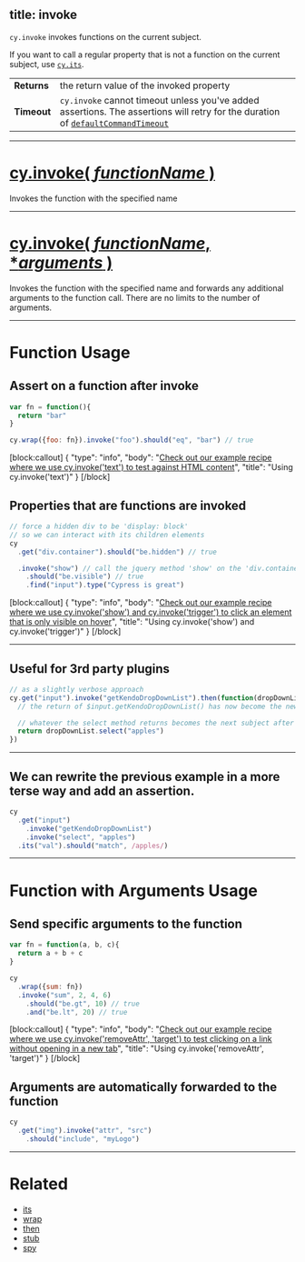 title: invoke
---

`cy.invoke` invokes functions on the current subject.

If you want to call a regular property that is not a function on the current subject, use [`cy.its`](https://on.cypress.io/api/its).

| | |
|--- | --- |
| **Returns** | the return value of the invoked property |
| **Timeout** | `cy.invoke` cannot timeout unless you've added assertions. The assertions will retry for the duration of [`defaultCommandTimeout`](https://on.cypress.io/guides/configuration#section-timeouts)  |

***

# [cy.invoke( *functionName* )](#section-function-usage)

Invokes the function with the specified name

***

# [cy.invoke( *functionName*, **arguments* )](#section-function-with-arguments-usage)

Invokes the function with the specified name and forwards any additional arguments to the function call. There are no limits to the number of arguments.

***

# Function Usage

## Assert on a function after invoke

```javascript
var fn = function(){
  return "bar"
}

cy.wrap({foo: fn}).invoke("foo").should("eq", "bar") // true
```

[block:callout]
{
  "type": "info",
  "body": "[Check out our example recipe where we use cy.invoke('text') to test against HTML content](https://github.com/cypress-io/cypress-example-recipes/blob/master/cypress/integration/bootstrapping_app_test_data_spec.js)",
  "title": "Using cy.invoke('text')"
}
[/block]

## Properties that are functions are invoked

```javascript
// force a hidden div to be 'display: block'
// so we can interact with its children elements
cy
  .get("div.container").should("be.hidden") // true

  .invoke("show") // call the jquery method 'show' on the 'div.container'
    .should("be.visible") // true
    .find("input").type("Cypress is great")
```

[block:callout]
{
  "type": "info",
  "body": "[Check out our example recipe where we use cy.invoke('show') and cy.invoke('trigger') to click an element that is only visible on hover](https://github.com/cypress-io/cypress-example-recipes/blob/master/cypress/integration/hover_hidden_elements.js)",
  "title": "Using cy.invoke('show') and cy.invoke('trigger')"
}
[/block]

***

## Useful for 3rd party plugins

```javascript
// as a slightly verbose approach
cy.get("input").invoke("getKendoDropDownList").then(function(dropDownList){
  // the return of $input.getKendoDropDownList() has now become the new subject

  // whatever the select method returns becomes the next subject after this
  return dropDownList.select("apples")
})
```

***

## We can rewrite the previous example in a more terse way and add an assertion.

```javascript
cy
  .get("input")
    .invoke("getKendoDropDownList")
    .invoke("select", "apples")
  .its("val").should("match", /apples/)
```

***

# Function with Arguments Usage

## Send specific arguments to the function

```javascript
var fn = function(a, b, c){
  return a + b + c
}

cy
  .wrap({sum: fn})
  .invoke("sum", 2, 4, 6)
    .should("be.gt", 10) // true
    .and("be.lt", 20) // true
```

[block:callout]
{
  "type": "info",
  "body": "[Check out our example recipe where we use cy.invoke('removeAttr', 'target') to test clicking on a link without opening in a new tab](https://github.com/cypress-io/cypress-example-recipes/blob/master/cypress/integration/tab_handling_anchor_links_spec.js)",
  "title": "Using cy.invoke('removeAttr', 'target')"
}
[/block]

## Arguments are automatically forwarded to the function

```javascript
cy
  .get("img").invoke("attr", "src")
    .should("include", "myLogo")
```

***

# Related

- [its](https://on.cypress.io/api/its)
- [wrap](https://on.cypress.io/api/wrap)
- [then](https://on.cypress.io/api/then)
- [stub](https://on.cypress.io/api/stub)
- [spy](https://on.cypress.io/api/spy)
